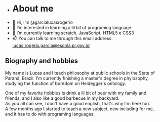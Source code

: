- <html>
  <h1> About me</h1>
  </html>
- 👋 Hi, I’m @garcialucasrogerio
- 👀 I’m interested in learning a lil bit of programing language
- 🌱 I’m currently learning scratch, JavaScript, HTML5 e CSS3
- 📫 You can talk to me through this email address: lucas.rogerio.garcia@escola.pr.gov.br

<html>
  <h2> Biography and hobbies </h2>
  My name is Lucas and I teach philosophy at public schools in the State of Paraná, Brazil.
  I'm currently finishing a master's degree in phylosophy, studying the function of boredom on Heidegger's ontology.
  
  One of my favorite hobbies is drink a lil bit of beer with my family and friends, and I also like a good barbecue in my backyard.</br>
  As you all can see, I don't have a good english, that's why I'm here too. </br>
  A few months ago I started to teach a new subject, new including for me, and it has to do with programing languages.

 
</html>

<!---
garcialucasrogerio/garcialucasrogerio is a ✨ special ✨ repository because its `README.md` (this file) appears on your GitHub profile.
You can click the Preview link to take a look at your changes.
--->
